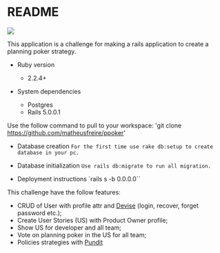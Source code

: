 
# README
<a href="https://codeclimate.com/github/matheusfreire/ppoker">
   <img src="https://codeclimate.com/github/matheusfreire/ppoker/badges/gpa.svg" />
</a>

This application is a challenge for making a rails application to create a planning poker strategy.


* Ruby version
    * 2.2.4+

* System dependencies
    * Postgres
    * Rails 5.0.0.1
    
Use the follow command to pull to your workspace:
'git clone https://github.com/matheusfreire/ppoker'

* Database creation
`For the first time use rake db:setup to create database in your pc.`

* Database initialization
`Use rails db:migrate to run all migration.`

* Deployment instructions
`rails s -b 0.0.0.0``

This challenge have the follow features:
* CRUD of User with profile attr and [Devise](https://github.com/plataformatec/devise) (login, recover, forget password etc.);
* Create User Stories (US) with Product Owner profile;
* Show US for developer and all team;
* Vote on planning poker in the US for all team;
* Policies strategies with [Pundit](https://github.com/elabs/pundit)
    
